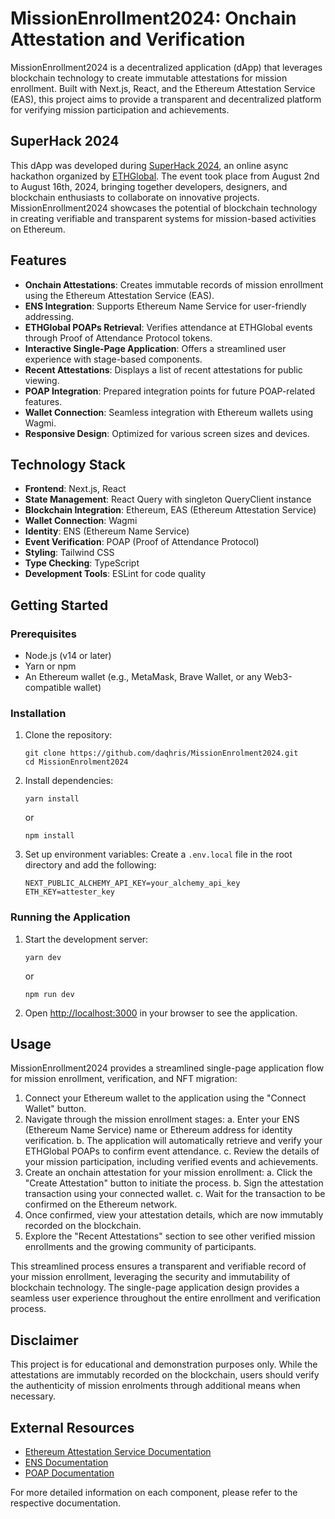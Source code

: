 # MissionEnrollment2024: Onchain Attestation and Verification

MissionEnrollment2024 is a decentralized application (dApp) that leverages blockchain technology to create immutable attestations for mission enrollment.
Built with Next.js, React, and the Ethereum Attestation Service (EAS), this project aims to provide a transparent and decentralized platform for verifying mission participation and achievements.

## SuperHack 2024

This dApp was developed during [SuperHack 2024](https://ethglobal.com/events/superhack2024), an online async hackathon organized by [ETHGlobal](https://ethglobal.com/).
The event took place from August 2nd to August 16th, 2024, bringing together developers, designers, and blockchain enthusiasts to collaborate on innovative projects.
MissionEnrollment2024 showcases the potential of blockchain technology in creating verifiable and transparent systems for mission-based activities on Ethereum.

## Features

- **Onchain Attestations**: Creates immutable records of mission enrollment using the Ethereum Attestation Service (EAS).
- **ENS Integration**: Supports Ethereum Name Service for user-friendly addressing.
- **ETHGlobal POAPs Retrieval**: Verifies attendance at ETHGlobal events through Proof of Attendance Protocol tokens.
- **Interactive Single-Page Application**: Offers a streamlined user experience with stage-based components.
- **Recent Attestations**: Displays a list of recent attestations for public viewing.
- **POAP Integration**: Prepared integration points for future POAP-related features.
- **Wallet Connection**: Seamless integration with Ethereum wallets using Wagmi.
- **Responsive Design**: Optimized for various screen sizes and devices.

## Technology Stack

- **Frontend**: Next.js, React
- **State Management**: React Query with singleton QueryClient instance
- **Blockchain Integration**: Ethereum, EAS (Ethereum Attestation Service)
- **Wallet Connection**: Wagmi
- **Identity**: ENS (Ethereum Name Service)
- **Event Verification**: POAP (Proof of Attendance Protocol)
- **Styling**: Tailwind CSS
- **Type Checking**: TypeScript
- **Development Tools**: ESLint for code quality

## Getting Started

### Prerequisites

- Node.js (v14 or later)
- Yarn or npm
- An Ethereum wallet (e.g., MetaMask, Brave Wallet, or any Web3-compatible wallet)

### Installation

1. Clone the repository:
   ```
   git clone https://github.com/daqhris/MissionEnrolment2024.git
   cd MissionEnrolment2024
   ```

2. Install dependencies:
   ```
   yarn install
   ```
   or
   ```
   npm install
   ```

3. Set up environment variables:
   Create a `.env.local` file in the root directory and add the following:
   ```
   NEXT_PUBLIC_ALCHEMY_API_KEY=your_alchemy_api_key
   ETH_KEY=attester_key
   ```

### Running the Application

1. Start the development server:
   ```
   yarn dev
   ```
   or
   ```
   npm run dev
   ```

2. Open [http://localhost:3000](http://localhost:3000) in your browser to see the application.

## Usage

MissionEnrollment2024 provides a streamlined single-page application flow for mission enrollment, verification, and NFT migration:

1. Connect your Ethereum wallet to the application using the "Connect Wallet" button.
2. Navigate through the mission enrollment stages:
   a. Enter your ENS (Ethereum Name Service) name or Ethereum address for identity verification.
   b. The application will automatically retrieve and verify your ETHGlobal POAPs to confirm event attendance.
   c. Review the details of your mission participation, including verified events and achievements.
3. Create an onchain attestation for your mission enrollment:
   a. Click the "Create Attestation" button to initiate the process.
   b. Sign the attestation transaction using your connected wallet.
   c. Wait for the transaction to be confirmed on the Ethereum network.
4. Once confirmed, view your attestation details, which are now immutably recorded on the blockchain.
5. Explore the "Recent Attestations" section to see other verified mission enrollments and the growing community of participants.

This streamlined process ensures a transparent and verifiable record of your mission enrollment, leveraging the security and immutability of blockchain technology. The single-page application design provides a seamless user experience throughout the entire enrollment and verification process.

## Disclaimer

This project is for educational and demonstration purposes only.
While the attestations are immutably recorded on the blockchain, users should verify the authenticity of mission enrolments through additional means when necessary.

## External Resources

- [Ethereum Attestation Service Documentation](https://docs.attest.sh/)
- [ENS Documentation](https://docs.ens.domains/)
- [POAP Documentation](https://documentation.poap.tech/)

For more detailed information on each component, please refer to the respective documentation.

